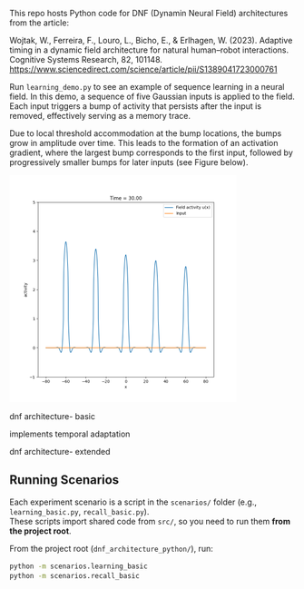 
This repo hosts Python code for DNF (Dynamin Neural Field) architectures from the article:

Wojtak, W., Ferreira, F., Louro, L., Bicho, E., & Erlhagen, W. (2023). Adaptive timing in a dynamic field architecture for natural human–robot interactions. Cognitive Systems Research, 82, 101148.
https://www.sciencedirect.com/science/article/pii/S1389041723000761





Run `learning_demo.py` to see an example of sequence learning in a neural field. In this demo, a sequence of five Gaussian inputs is applied to the field. Each input triggers a bump of activity that persists after the input is removed, effectively serving as a memory trace.

Due to local threshold accommodation at the bump locations, the bumps grow in amplitude over time. This leads to the formation of an activation gradient, where the largest bump corresponds to the first input, followed by progressively smaller bumps for later inputs (see Figure below).

<!-- ![ Activation gradient in a neural field. Earlier inputs produce higher bumps due to local threshold adaptation.](images/learning_example.png) -->

<img src="images/learning_example.png" alt="Activation gradient in a neural field. Earlier inputs produce higher bumps due to local threshold adaptation." width="400"/>


dnf architecture- basic

implements temporal adaptation


dnf architecture- extended



## Running Scenarios

Each experiment scenario is a script in the `scenarios/` folder (e.g., `learning_basic.py`, `recall_basic.py`).  
These scripts import shared code from `src/`, so you need to run them **from the project root**.
 

From the project root (`dnf_architecture_python/`), run:

```bash
python -m scenarios.learning_basic
python -m scenarios.recall_basic
```
